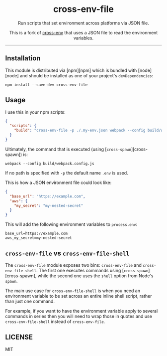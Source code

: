 <div align="center">
<h1>cross-env-file</h1>

Run scripts that set environment across platforms via JSON file.

This is a fork of [cross-env](https://github.com/kentcdodds/cross-env) that uses a JSON file to
read the environment variables.

</div>

<hr />

## Installation

This module is distributed via [npm][npm] which is bundled with [node][node] and
should be installed as one of your project's `devDependencies`:

```
npm install --save-dev cross-env-file
```

## Usage

I use this in your npm scripts:

```json
{
  "scripts": {
    "build": "cross-env-file -p ./.my-env.json webpack --config build/webpack.config.js"
  }
}
```

Ultimately, the command that is executed (using [`cross-spawn`][cross-spawn])
is:

```
webpack --config build/webpack.config.js
```

If no path is
specified with `-p` the default name `.env` is used.

This is how a JSON environment file could look like:

```json
{
  "base_url": "https://example.com",
  "aws": {
    "my_secret": "my-nested-secret"
  }
}
```

This will add the following environment variables to `process.env`:

```
base_url=https://example.com
aws_my_secret=my-nested-secret
```

## `cross-env-file` vs `cross-env-file-shell`

The `cross-env-file` module exposes two bins: `cross-env-file` and `cross-env-file-shell`. The
first one executes commands using [`cross-spawn`][cross-spawn], while the
second one uses the `shell` option from Node's `spawn`.

The main use case for `cross-env-file-shell` is when you need an environment
variable to be set across an entire inline shell script, rather than just one
command.

For example, if you want to have the environment variable apply to several
commands in series then you will need to wrap those in quotes and use
`cross-env-file-shell` instead of `cross-env-file`.

## LICENSE

MIT
